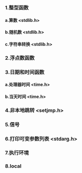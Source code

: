 ### 1.整型函数

#### a.算数 <stdlib.h>

#### b.随机数 <stdlib.h>

#### c.字符串转换 <stdlib.h>

### 2.浮点数函数

### 3.日期和时间函数

#### a.处理器时间 <time.h>

#### b.当天时间 <time.h>

### 4.非本地跳转 <setjmp.h>

### 5.信号

### 6.打印可变参数列表 <stdarg.h>

### 7.执行环境

### 8.local
